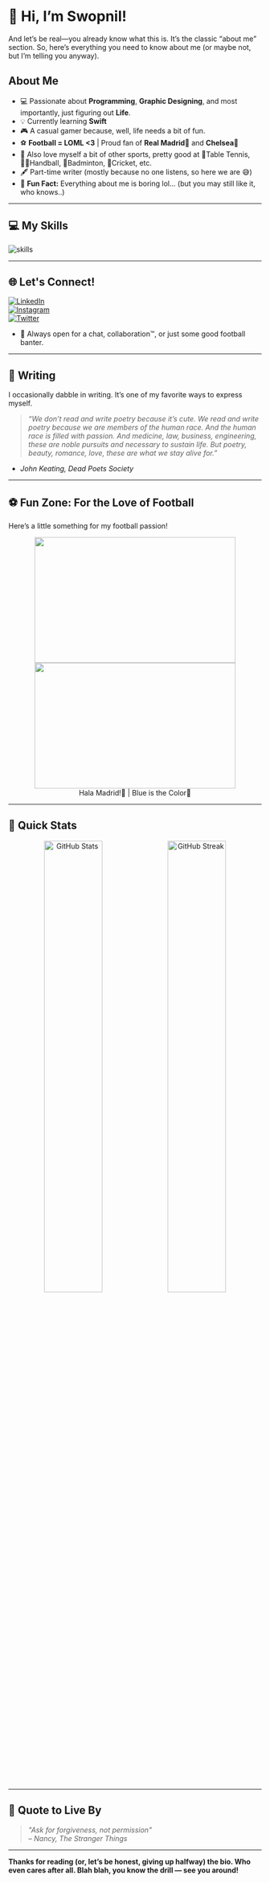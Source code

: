 # 👋 Hi, I’m Swopnil!
And let’s be real—you already know what this is. It’s the classic “about me” section. So, here’s everything you need to know about me (or maybe not, but I’m telling you anyway).

## About Me  
- 💻 Passionate about **Programming**, **Graphic Designing**, and most importantly, just figuring out **Life**.    
- 💡 Currently learning **Swift**
- 🎮 A casual gamer because, well, life needs a bit of fun.
- ⚽ **Football = LOML <3** | Proud fan of **Real Madrid**🤍 and **Chelsea**💙  
- 🖖 Also love myself a bit of other sports, pretty good at 🏓Table Tennis, 🤾‍♀️Handball, 🏸Badminton, 🏏Cricket, etc.
- 🖋️ Part-time writer (mostly because no one listens, so here we are 😅)
- 🌟 **Fun Fact:** Everything about me is boring lol... (but you may still like it, who knows..)  

---

## 💻 My Skills
<div style="display: flex; align-items: center;">
    <img src="https://skillicons.dev/icons?i=python,swift,html,css,ps,pr" alt="skills" />
</div>

---

## 🌐 Let's Connect!
[![LinkedIn](https://img.shields.io/badge/LinkedIn-Swopnil_Adhikari-blue?style=for-the-badge&logo=linkedin)](https://www.linkedin.com/in/swopnil-adhikari-7ba464329/)  
[![Instagram](https://img.shields.io/badge/Instagram-swopnil_v07-orange?style=for-the-badge&logo=instagram)](https://www.instagram.com/swopnil_v07)  
[![Twitter](https://img.shields.io/badge/Twitter-@swopnil07-blue?style=for-the-badge&logo=twitter)](https://x.com/RmSwopnil07)  
- 🎯 Always open for a chat, collaboration™, or just some good football banter.

---

## 📝 Writing
I occasionally dabble in writing. It’s one of my favorite ways to express myself.  
> _“We don’t read and write poetry because it’s cute. We read and write poetry because we are members of the human race. And the human race is filled with passion. And medicine, law, business, engineering, these are noble pursuits and necessary to sustain life. But poetry, beauty, romance, love, these are what we stay alive for.”_
- *John Keating, Dead Poets Society*

---

## ⚽ Fun Zone: For the Love of Football
Here’s a little something for my football passion!  

<div align="center">
    <img src="https://i.giphy.com/media/v1.Y2lkPTc5MGI3NjExbDFtdDk1bWY3OTJjdzZjd2ltc3Y3b29tZWY2NmNvMDkxdjY0Y2gzaCZlcD12MV9pbnRlcm5hbF9naWZfYnlfaWQmY3Q9Zw/hUj3cpEdENGGxVVPHB/giphy.gif" width="400" height="250" />
    <img src="https://media.giphy.com/media/cPffUXtDIulH3LRmgV/giphy.gif?cid=ecf05e47g1ot9f3tf44p0ml18kqc1mj4q8jxl3kcqm8s369j&ep=v1_gifs_search&rid=giphy.gif" width="400" height="250" />
    <br>
    Hala Madrid!🤍 | Blue is the Color💙
</div>

---

## 🚀 Quick Stats
<p align="center">
  <img src="https://github-readme-stats.vercel.app/api?username=swopnil7&show_icons=true&theme=radical" alt="GitHub Stats" width="48%" />
  <img src="https://github-readme-streak-stats.herokuapp.com/?user=swopnil7&theme=radical" alt="GitHub Streak" width="48%" />
</p>

---

## 💬 Quote to Live By
> _"Ask for forgiveness, not permission"_  
– *Nancy, The Stranger Things*

---

**Thanks for reading (or, let’s be honest, giving up halfway) the bio. Who even cares after all. Blah blah, you know the drill — see you around!**
